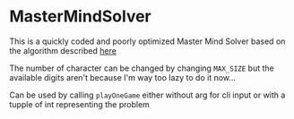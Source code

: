 # MasterMindSolver

This is a quickly coded and poorly optimized Master Mind Solver based on the algorithm described [here](https://www.youtube.com/watch?v=FR_71HyBytE)

The number of character can be changed by changing `MAX_SIZE` but the available digits aren't because I'm way too lazy to do it now...

Can be used by calling `playOneGame` either without arg for cli input or with a tupple of int representing the problem
